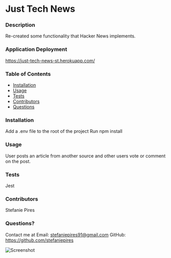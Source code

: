 # Just Tech News
  
    
  ### Description
  Re-created some functionality that Hacker News implements. 

### Application Deployment
https://just-tech-news-st.herokuapp.com/
  
  ### Table of Contents 
  - [Installation](#installation)
  - [Usage](#usage)
  - [Tests](#tests)
  - [Contributors](#contributors)
  - [Questions](#questions)

  ### Installation
  Add a .env file to the root of the project
  Run npm install
  
  ### Usage
User posts an article from another source and other users vote or comment on the post.
 

  ### Tests
  Jest

  ### Contributors
  Stefanie Pires

  ### Questions?
  Contact me at 
  Email: stefaniepires91@gmail.com
  GitHub: https://github.com/stefaniepires
  
  ![Screenshot]()
